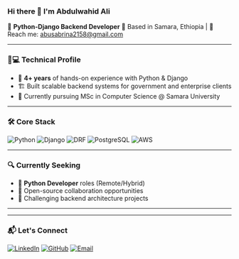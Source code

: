 ### Hi there 👋 I'm Abdulwahid Ali

🚀 **Python-Django Backend Developer** 
📍 Based in Samara, Ethiopia | 📧 Reach me: [abusabrina2158@gmail.com](mailto:abusabrina2158@gmail.com)

---

### 👨💻 Technical Profile

- 🔧 **4+ years** of hands-on experience with Python & Django
- 🏗️ Built scalable backend systems for government and enterprise clients
- 🌱 Currently pursuing MSc in Computer Science @ Samara University

---

### 🛠️ Core Stack

![Python](https://img.shields.io/badge/-Python-3776AB?style=flat&logo=python&logoColor=white)
![Django](https://img.shields.io/badge/-Django-092E20?style=flat&logo=django&logoColor=white)
![DRF](https://img.shields.io/badge/-Django_REST-ff1709?style=flat&logo=django&logoColor=white)
![PostgreSQL](https://img.shields.io/badge/-PostgreSQL-316192?style=flat&logo=postgresql&logoColor=white)
![AWS](https://img.shields.io/badge/-AWS-232F3E?style=flat&logo=amazon-aws&logoColor=white)

---

### 🔍 Currently Seeking
- 💼 **Python Developer** roles (Remote/Hybrid)
- 🤝 Open-source collaboration opportunities
- 🌟 Challenging backend architecture projects

---
<!--
### 📈 GitHub Stats

 Uncomment if you want to add stats 
[![Abdulwahid's GitHub Stats](https://github-readme-stats.vercel.app/api?username=awahid-ali&show_icons=true&theme=dark)](https://github.com/awahid-ali)  -->

---

### 📬 Let's Connect
[![LinkedIn](https://img.shields.io/badge/-LinkedIn-0077B5?style=flat&logo=linkedin&logoColor=white)](https://linkedin.com/in/abdulwahid-ali/)
[![GitHub](https://img.shields.io/badge/-GitHub-181717?style=flat&logo=github&logoColor=white)](https://github.com/awahid-ali)
[![Email](https://img.shields.io/badge/-Email-D14836?style=flat&logo=gmail&logoColor=white)](mailto:abusabrina2158@gmail.com)
